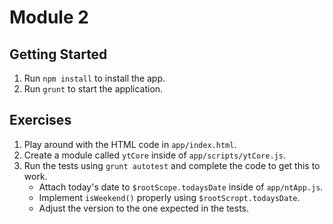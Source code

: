 # Module 2

## Getting Started
1. Run `npm install` to install the app.
2. Run `grunt` to start the application.

## Exercises
1. Play around with the HTML code in `app/index.html`.
2. Create a module called `ytCore` inside of `app/scripts/ytCore.js`.
3. Run the tests using `grunt autotest` and complete the code to get this to work.
   - Attach today's date to `$rootScope.todaysDate` inside of `app/ntApp.js`.
   - Implement `isWeekend()` properly using `$rootScropt.todaysDate`.
   - Adjust the version to the one expected in the tests.
